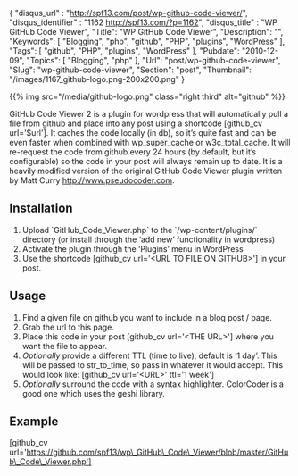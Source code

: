 {
	"disqus_url" : "http://spf13.com/post/wp-github-code-viewer/",
	"disqus_identifier" : "1162 http://spf13.com/?p=1162",
	"disqus_title" : "WP GitHub Code Viewer",
	"Title": "WP GitHub Code Viewer",
	"Description": "",
	"Keywords": [
		"Blogging",
		"php",
		"github",
		"PHP",
		"plugins",
		"WordPress"
	],
	"Tags": [
		"github",
		"PHP",
		"plugins",
		"WordPress"
	],
	"Pubdate": "2010-12-09",
	"Topics": [
		"Blogging",
		"php"
	],
	"Url": "post/wp-github-code-viewer",
	"Slug": "wp-github-code-viewer",
	"Section": "post",
	"Thumbnail": "/images/1167_github-logo.png-200x200.png"
}

{{% img src="/media/github-logo.png" class="right third" alt="github" %}}

GitHub Code Viewer 2 is a plugin for wordpress that will automatically
pull a file from github and place into any post using a shortcode
[github\_cv url='$url']. It caches the code locally (in db), so it’s
quite fast and can be even faster when combined with wp\_super\_cache or
w3c\_total\_cache. It will re-request the code from github every 24
hours (by default, but it’s configurable) so the code in your post will
always remain up to date. It is a heavily modified version of the
original GitHub Code Viewer plugin written by Matt Curry
http://www.pseudocoder.com.

**Installation**
----------------

1.  Upload \`GitHub\_Code\_Viewer.php\` to the \`/wp-content/plugins/\`
    directory (or install through the ‘add new’ functionality in
    wordpress)
2.  Activate the plugin through the ‘Plugins’ menu in WordPress
3.  Use the shortcode [github\_cv url='\<URL TO FILE ON GITHUB\>'] in
    your post.

**Usage**
---------

1.  Find a given file on github you want to include in a blog post /
    page.
2.  Grab the url to this page.
3.  Place this code in your post [github\_cv url='\<THE URL\>'] where
    you want the file to appear.
4.  *Optionally* provide a different TTL (time to live), default is ’1
    day’. This will be passed to str\_to\_time, so pass in whatever it
    would accept. This would look like:
     [github\_cv url='\<URL\>' ttl='1 week']
5.  *Optionally* surround the code with a syntax highlighter. ColorCoder
    is a good one which uses the geshi library.

**Example**
-----------

[github\_cv
url='https://github.com/spf13/wp\_GitHub\_Code\_Viewer/blob/master/GitHub\_Code\_Viewer.php']

